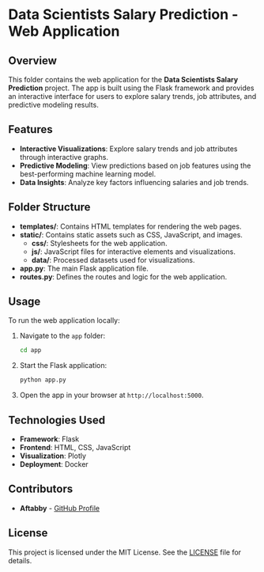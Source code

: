 # Data Scientists Salary Prediction - Web Application

## Overview
This folder contains the web application for the **Data Scientists Salary Prediction** project. The app is built using the Flask framework and provides an interactive interface for users to explore salary trends, job attributes, and predictive modeling results.

## Features
- **Interactive Visualizations**: Explore salary trends and job attributes through interactive graphs.
- **Predictive Modeling**: View predictions based on job features using the best-performing machine learning model.
- **Data Insights**: Analyze key factors influencing salaries and job trends.

## Folder Structure
- **templates/**: Contains HTML templates for rendering the web pages.
- **static/**: Contains static assets such as CSS, JavaScript, and images.
  - **css/**: Stylesheets for the web application.
  - **js/**: JavaScript files for interactive elements and visualizations.
  - **data/**: Processed datasets used for visualizations.
- **app.py**: The main Flask application file.
- **routes.py**: Defines the routes and logic for the web application.

## Usage
To run the web application locally:
1. Navigate to the `app` folder:
   ```bash
   cd app
   ```
2. Start the Flask application:
   ```bash
   python app.py
   ```
3. Open the app in your browser at `http://localhost:5000`.

## Technologies Used
- **Framework**: Flask
- **Frontend**: HTML, CSS, JavaScript
- **Visualization**: Plotly
- **Deployment**: Docker

## Contributors
- **Aftabby** - [GitHub Profile](https://github.com/Aftabby)

## License
This project is licensed under the MIT License. See the [LICENSE](../LICENSE) file for details.
